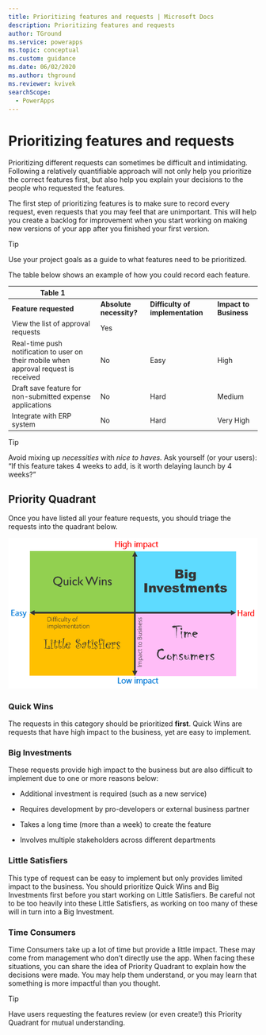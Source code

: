 ```yaml
---
title: Prioritizing features and requests | Microsoft Docs
description: Prioritizing features and requests
author: TGround
ms.service: powerapps
ms.topic: conceptual
ms.custom: guidance
ms.date: 06/02/2020
ms.author: thground
ms.reviewer: kvivek
searchScope:  
  - PowerApps
---
```


# Prioritizing features and requests

Prioritizing different requests can sometimes be difficult and intimidating.
Following a relatively quantifiable approach will not only help you prioritize
the correct features first, but also help you explain your decisions to the
people who requested the features.

The first step of prioritizing features is to make sure to record every request,
even requests that you may feel that are unimportant. This will help you create
a backlog for improvement when you start working on making new versions of your
app after you finished your first version.

> [!TIP]
> Use your project goals as a guide to what features need to be prioritized.


The table below shows an example of how you could record each feature.

| Table 1                                                                               |                         |                                  |                        |
|---------------------------------------------------------------------------------------|-------------------------|----------------------------------|------------------------|
| **Feature requested**                                                                 | **Absolute necessity?** | **Difficulty of implementation** | **Impact to Business** |
| View the list of approval requests                                                    | Yes                     |                                  |                        |
| Real-time push notification to user on their mobile when approval request is received | No                      | Easy                             | High                   |
| Draft save feature for non-submitted expense applications                             | No                      | Hard                             | Medium                 |
| Integrate with ERP system                                                             | No                      | Hard                             | Very High              |

> [!TIP]
> Avoid mixing up *necessities* with *nice to haves.* Ask yourself (or your
    users): “If this feature takes 4 weeks to add, is it worth delaying launch
    by 4 weeks?”

## Priority Quadrant

Once you have listed all your feature requests, you should triage the requests
into the quadrant below.

![Priority quadrant with an axis for low to high impact and an axis for low to high effort](media/priority-quadrant.png)

### Quick Wins

The requests in this category should be prioritized **first**. Quick Wins are
requests that have high impact to the business, yet are easy to implement.

### Big Investments

These requests provide high impact to the business but are also difficult to
implement due to one or more reasons below:

-   Additional investment is required (such as a new service)

-   Requires development by pro-developers or external business partner

-   Takes a long time (more than a week) to create the feature

-   Involves multiple stakeholders across different departments

### Little Satisfiers

This type of request can be easy to implement but only provides limited impact
to the business. You should prioritize Quick Wins and Big Investments first
before you start working on Little Satisfiers. Be careful not to be too heavily
into these Little Satisfiers, as working on too many of these will in turn into
a Big Investment.

### Time Consumers

Time Consumers take up a lot of time but provide a little impact. These may come
from management who don’t directly use the app. When facing these situations,
you can share the idea of Priority Quadrant to explain how the decisions were
made. You may help them understand, or you may learn that something is more
impactful than you thought.

> [!TIP]
> Have users requesting the features review (or even create!) this Priority
Quadrant for mutual understanding.